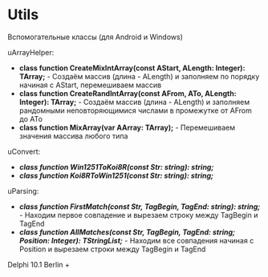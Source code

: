 # Utils

Вспомогательные классы (для Android и Windows)

uArrayHelper:
* **class function CreateMixIntArray(const AStart, ALength: Integer): TArray<Integer>;** - Создаём массив (длина - ALength) и заполняем по порядку начиная с AStart, перемешиваем массив
* **class function CreateRandIntArray(const AFrom, ATo, ALength: Integer): TArray<Integer>;** - Создаём массив (длина - ALength) и заполняем рандомными неповторяющимися числами в промежутке от AFrom до ATo
* **class function MixArray<T>(var AArray: TArray<T>);** - Перемешиваем значения массива любого типа

uConvert:
* ***class function Win1251ToKoi8R(const Str: string): string;***
* ***class function Koi8RToWin1251(const Str: string): string;***

uParsing:
* ***class function FirstMatch(const Str, TagBegin, TagEnd: string): string;*** - Находим первое совпадение и вырезаем строку между TagBegin и TagEnd
* ***class function AllMatches(const Str, TagBegin, TagEnd: string; Position: Integer): TStringList;*** - Находим все совпадения начиная с Position и вырезаем строки между TagBegin и TagEnd

Delphi 10.1 Berlin +